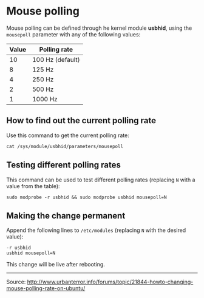 # Mouse polling

Mouse polling can be defined through he kernel module **usbhid**, using the `mousepoll` parameter with any of the following values:

| Value | Polling rate     |
|-------|------------------|
| 10    | 100 Hz (default) |
| 8     | 125 Hz           |
| 4     | 250 Hz           |
| 2     | 500 Hz           |
| 1     | 1000 Hz          |


## How to find out the current polling rate
Use this command to get the current polling rate:

```
cat /sys/module/usbhid/parameters/mousepoll
```

## Testing different polling rates
This command can be used to test different polling rates (replacing `N` with a value from the table):

```
sudo modprobe -r usbhid && sudo modprobe usbhid mousepoll=N
```

## Making the change permanent
Append the following lines to `/etc/modules` (replacing `N` with the desired value):

```
-r usbhid
usbhid mousepoll=N
```

This change will be live after rebooting.


---
Source: http://www.urbanterror.info/forums/topic/21844-howto-changing-mouse-polling-rate-on-ubuntu/
